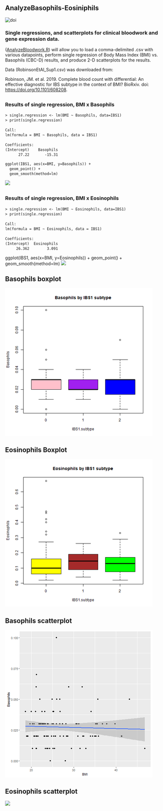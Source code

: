 ## AnalyzeBasophils-Eosiniphils
![doi](../master/Images/zenodo.3373938.svg?sanitize=true)
### Single regressions, and scatterplots for clinical bloodwork and gene expression data.
([AnalyzeBloodwork.R](../master/AnalyzeBloodwork.R)) will allow you to load a comma-delimited .csv with various datapoints, perform single regression of Body Mass Index (BMI) vs. Basophils (CBC-D) results, and produce 2-D scatterplots for the results. 

Data (RobinsonEtAl_Sup1.csv) was downloaded from: 

Robinson, JM. et al. 2019. Complete blood count with differential: An effective diagnostic for IBS subtype in the context of BMI? BioRxiv. doi: https://doi.org/10.1101/608208.

##
### Results of single regression, BMI x Basophils
```
> single.regression <- lm(BMI ~ Basophils, data=IBS1)
> print(single.regression)

Call:
lm(formula = BMI ~ Basophils, data = IBS1)

Coefficients:
(Intercept)    Basophils  
      27.22       -15.31  

```
```
ggplot(IBS1, aes(x=BMI, y=Basophils)) +
  geom_point() +    
  geom_smooth(method=lm) 
```
![](fig_output/Rplot01.png)
##
### Results of single regression, BMI x Eosinophils
```
> single.regression <- lm(BMI ~ Eosinophils, data=IBS1)
> print(single.regression)

Call:
lm(formula = BMI ~ Eosinophils, data = IBS1)

Coefficients:
(Intercept)  Eosinophils  
     26.362        3.091  

```
ggplot(IBS1, aes(x=BMI, y=Eosinophils)) +
  geom_point() +    
  geom_smooth(method=lm) 
![](fig_output/Rplot.png)

## Basophils boxplot
![](fig_output/Basophils_boxplot.png)

## Eosinophils Boxplot
![](fig_output/Eosinophils_boxplot.png)
## Basophils scatterplot
![](fig_output/Basophils_scatterplot.png)
## Eosinophils scatterplot
![](fig_output/Eosinophlis_scatterplot.png)
